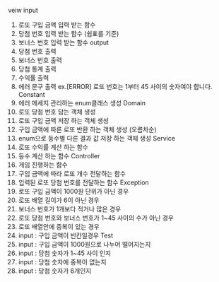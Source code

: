 veiw
input
1. 로또 구입 금액 입력 받는 함수
2. 당첨 번호 입력 받는 함수 (쉽표를 기준)
3. 보너스 번호 입력 받는 함수
output
4. 당첨 번호 출력
5. 보너스 번호 출력
6. 당첨 통계 출력
7. 수익률 출력
8. 에러 문구 출력
   ex.[ERROR] 로또 번호는 1부터 45 사이의 숫자여야 합니다.
Constant
9. 에러 메세지 관리하는 enum클래스 생성
Domain
8. 로또 당첨 번호 담는 객체 생성
9. 로또 구입 금액 저장 하는 객체 생성
10. 구입 금액에 따른 로또 반환 하는 객체 생성 (오름차순)
11. enum으로 둥수별 다른 결과 값 저장 하는 객체 생성
Service
12. 로또 수익률 계산 하는 함수
13. 등수 계산 하는 함수
Controller
14. 게임 진행하는 함수
15. 구입 금액에 따라 로또 개수 전달하는 함수
16. 입력된 로또 당첨 번호를 전달하는 함수
Exception
14. 로또 구입 금액이 1000원 단위가 아닌 경우
15. 로또 배열 길이가 6이 아닌 경우
16. 보너스 번호가 1개보다 적거나 많은 경우
17. 로또 당첨 번호와 보너스 번호가 1~45 사이의 수가 아닌 경우
18. 로또 배열안에 중복이 있는 경우
19. input : 구입 금액이 빈칸일경우
Test
19. input : 구입 금액이 1000원으로 나누어 떨어지는지
20. input : 당첨 숫자가 1~45 사이 인지
21. input : 당첨 숫자에 중복이 없는지
22. input : 당첨 숫자가 6개인지